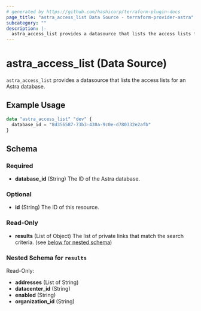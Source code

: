 ```yaml
---
# generated by https://github.com/hashicorp/terraform-plugin-docs
page_title: "astra_access_list Data Source - terraform-provider-astra"
subcategory: ""
description: |-
  astra_access_list provides a datasource that lists the access lists for an Astra database.
---
```


# astra_access_list (Data Source)

`astra_access_list` provides a datasource that lists the access lists for an Astra database.

## Example Usage

```terraform
data "astra_access_list" "dev" {
  database_id = "8d356587-73b3-430a-9c0e-d780332e2afb"
}
```

<!-- schema generated by tfplugindocs -->
## Schema

### Required

- **database_id** (String) The ID of the Astra database.

### Optional

- **id** (String) The ID of this resource.

### Read-Only

- **results** (List of Object) The list of private links that match the search criteria. (see [below for nested schema](#nestedatt--results))

<a id="nestedatt--results"></a>
### Nested Schema for `results`

Read-Only:

- **addresses** (List of String)
- **datacenter_id** (String)
- **enabled** (String)
- **organization_id** (String)


